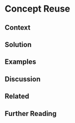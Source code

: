 # Concept Reuse

## Context

## Solution
  
## Examples

## Discussion

## Related

## Further Reading